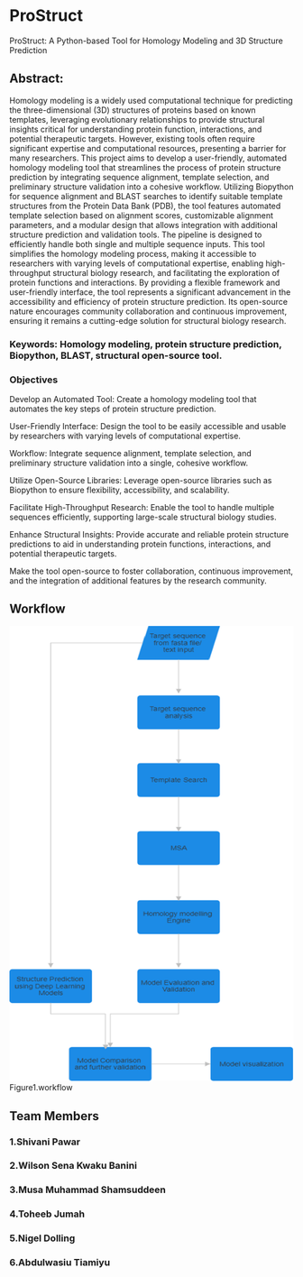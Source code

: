 # ProStruct
ProStruct: A Python-based Tool for Homology Modeling and 3D Structure Prediction
## Abstract:
Homology modeling is a widely used computational technique for predicting the three-dimensional (3D) structures of proteins based on known templates, leveraging evolutionary relationships to provide structural insights critical for understanding protein function, interactions, and potential therapeutic targets. However, existing tools often require significant expertise and computational resources, presenting a barrier for many researchers. This project aims to develop a user-friendly, automated homology modeling tool that streamlines the process of protein structure prediction by integrating sequence alignment, template selection, and preliminary structure validation into a cohesive workflow. Utilizing Biopython for sequence alignment and BLAST searches to identify suitable template structures from the Protein Data Bank (PDB), the tool features automated template selection based on alignment scores, customizable alignment parameters, and a modular design that allows integration with additional structure prediction and validation tools. The pipeline is designed to efficiently handle both single and multiple sequence inputs. This tool simplifies the homology modeling process, making it accessible to researchers with varying levels of computational expertise, enabling high-throughput structural biology research, and facilitating the exploration of protein functions and interactions. By providing a flexible framework and user-friendly interface, the tool represents a significant advancement in the accessibility and efficiency of protein structure prediction. Its open-source nature encourages community collaboration and continuous improvement, ensuring it remains a cutting-edge solution for structural biology research.
### Keywords: Homology modeling, protein structure prediction, Biopython, BLAST, structural open-source tool.
### Objectives 
Develop an Automated Tool: Create a homology modeling tool that automates the key steps of protein structure prediction.

User-Friendly Interface: Design the tool to be easily accessible and usable by researchers with varying levels of computational expertise.

 Workflow: Integrate sequence alignment, template selection, and preliminary structure validation into a single, cohesive workflow.

Utilize Open-Source Libraries: Leverage open-source libraries such as Biopython to ensure flexibility, accessibility, and scalability.

Facilitate High-Throughput Research: Enable the tool to handle multiple sequences efficiently, supporting large-scale structural biology studies.

Enhance Structural Insights: Provide accurate and reliable protein structure predictions to aid in understanding protein functions, interactions, and potential therapeutic targets.

Make the tool open-source to foster collaboration, continuous improvement, and the integration of additional features by the research community.

## Workflow 
![image](https://github.com/omicscodeathon/prostruct/blob/main/workflow/workflow.png)
Figure1.workflow






##  Team Members

### 1.Shivani Pawar
### 2.Wilson Sena Kwaku Banini
### 3.Musa Muhammad Shamsuddeen
### 4.Toheeb Jumah
### 5.Nigel Dolling
### 6.Abdulwasiu Tiamiyu
